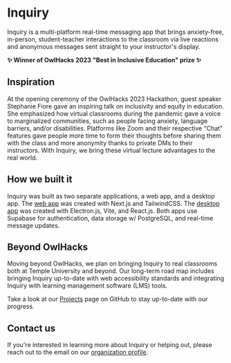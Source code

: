 # Inquiry

Inquiry is a multi-platform real-time messaging app that brings anxiety-free, in-person, student-teacher interactions to the classroom via live reactions and anonymous messages sent straight to your instructor's display.

**✨ Winner of OwlHacks 2023 "Best in Inclusive Education" prize ✨**

## Inspiration
At the opening ceremony of the OwlHacks 2023 Hackathon, guest speaker Stephanie Fiore gave an inspiring talk on inclusivity and equity in education. She emphasized how virtual classrooms during the pandemic gave a voice to marginalized communities, such as people facing anxiety, language barriers, and/or disabilities. Platforms like Zoom and their respective "Chat" features gave people more time to form their thoughts before sharing them with the class and more anonymity thanks to private DMs to their instructors. With Inquiry, we bring these virtual lecture advantages to the real world.

## How we built it
Inquiry was built as two separate applications, a web app, and a desktop app. The [web app](https://www.github.com/InquiryEDU/website) was created with Next.js and TailwindCSS. The [desktop app](https://www.github.com/InquiryEDU/app) was created with Electron.js, Vite, and React.js. Both apps use Supabase for authentication, data storage w/ PostgreSQL, and real-time message updates.

## Beyond OwlHacks
Moving beyond OwlHacks, we plan on bringing Inquiry to real classrooms both at Temple University and beyond. Our long-term road map includes bringing Inquiry up-to-date with web accessibility standards and integrating Inquiry with learning management software (LMS) tools.

Take a look at our [Projects](https://github.com/orgs/InquiryEDU/projects/) page on GitHub to stay up-to-date with our progress.

## Contact us
If you're interested in learning more about Inquiry or helping out, please reach out to the email on our [organization profile](https://www.github.com/InquiryEDU).
